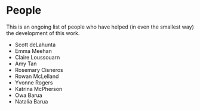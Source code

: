 # People

This is an ongoing list of people who have helped (in even the smallest way) the development of this work.

- Scott deLahunta  
- Emma Meehan  
- Claire Loussouarn 
- Amy Tan
- Rosemary Cisneros
- Rowan McLelland
- Yvonne Rogers
- Katrina McPherson
- Owa Barua
- Natalia Barua
